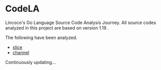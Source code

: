 # CodeLA
Lincoco's Go Language Source Code Analysis Journey. All source codes analyzed in this project are based on version 1.19 .

The following have been analyzed.

- [slice](./slice_analysis/README.md)
- [channel](./channel_analysis/README.md)

Continuously updating...
